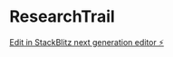 # ResearchTrail

[Edit in StackBlitz next generation editor ⚡️](https://stackblitz.com/~/github.com/hashcode-in/ResearchTrail)
